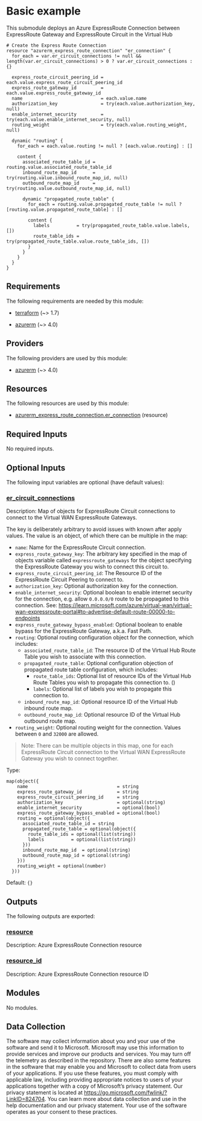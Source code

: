 <!-- BEGIN_TF_DOCS -->
# Basic example

This submodule deploys an Azure ExpressRoute Connection between ExpressRoute Gateway and ExpressRoute Circuit in the Virtual Hub

```hcl
# Create the Express Route Connection
resource "azurerm_express_route_connection" "er_connection" {
  for_each = var.er_circuit_connections != null && length(var.er_circuit_connections) > 0 ? var.er_circuit_connections : {}

  express_route_circuit_peering_id = each.value.express_route_circuit_peering_id
  express_route_gateway_id         = each.value.express_route_gateway_id
  name                             = each.value.name
  authorization_key                = try(each.value.authorization_key, null)
  enable_internet_security         = try(each.value.enable_internet_security, null)
  routing_weight                   = try(each.value.routing_weight, null)

  dynamic "routing" {
    for_each = each.value.routing != null ? [each.value.routing] : []

    content {
      associated_route_table_id = routing.value.associated_route_table_id
      inbound_route_map_id      = try(routing.value.inbound_route_map_id, null)
      outbound_route_map_id     = try(routing.value.outbound_route_map_id, null)

      dynamic "propagated_route_table" {
        for_each = routing.value.propagated_route_table != null ? [routing.value.propagated_route_table] : []

        content {
          labels          = try(propagated_route_table.value.labels, [])
          route_table_ids = try(propagated_route_table.value.route_table_ids, [])
        }
      }
    }
  }
}
```

<!-- markdownlint-disable MD033 -->
## Requirements

The following requirements are needed by this module:

- <a name="requirement_terraform"></a> [terraform](#requirement\_terraform) (~> 1.7)

- <a name="requirement_azurerm"></a> [azurerm](#requirement\_azurerm) (~> 4.0)

## Providers

The following providers are used by this module:

- <a name="provider_azurerm"></a> [azurerm](#provider\_azurerm) (~> 4.0)

## Resources

The following resources are used by this module:

- [azurerm_express_route_connection.er_connection](https://registry.terraform.io/providers/hashicorp/azurerm/latest/docs/resources/express_route_connection) (resource)

<!-- markdownlint-disable MD013 -->
## Required Inputs

No required inputs.

## Optional Inputs

The following input variables are optional (have default values):

### <a name="input_er_circuit_connections"></a> [er\_circuit\_connections](#input\_er\_circuit\_connections)

Description: Map of objects for ExpressRoute Circuit connections to connect to the Virtual WAN ExpressRoute Gateways.

The key is deliberately arbitrary to avoid issues with known after apply values. The value is an object, of which there can be multiple in the map:

- `name`: Name for the ExpressRoute Circuit connection.
- `express_route_gateway_key`: The arbitrary key specified in the map of objects variable called `expressroute_gateways` for the object specifying the ExpressRoute Gateway you wish to connect this circuit to.
- `express_route_circuit_peering_id`: The Resource ID of the ExpressRoute Circuit Peering to connect to.
- `authorization_key`: Optional authorization key for the connection.
- `enable_internet_security`: Optional boolean to enable internet security for the connection, e.g. allow `0.0.0.0/0` route to be propagated to this connection. See: https://learn.microsoft.com/azure/virtual-wan/virtual-wan-expressroute-portal#to-advertise-default-route-00000-to-endpoints
- `express_route_gateway_bypass_enabled`: Optional boolean to enable bypass for the ExpressRoute Gateway, a.k.a. Fast Path.
- `routing`: Optional routing configuration object for the connection, which includes:
  - `associated_route_table_id`: The resource ID of the Virtual Hub Route Table you wish to associate with this connection.
  - `propagated_route_table`: Optional configuration objection of propagated route table configuration, which includes:
    - `route_table_ids`: Optional list of resource IDs of the Virtual Hub Route Tables you wish to propagate this connection to. ()
    - `labels`: Optional list of labels you wish to propagate this connection to.
  - `inbound_route_map_id`: Optional resource ID of the Virtual Hub inbound route map.
  - `outbound_route_map_id`: Optional resource ID of the Virtual Hub outbound route map.
- `routing_weight`: Optional routing weight for the connection. Values between `0` and `32000` are allowed.

> Note: There can be multiple objects in this map, one for each ExpressRoute Circuit connection to the Virtual WAN ExpressRoute Gateway you wish to connect together.

Type:

```hcl
map(object({
    name                                 = string
    express_route_gateway_id             = string
    express_route_circuit_peering_id     = string
    authorization_key                    = optional(string)
    enable_internet_security             = optional(bool)
    express_route_gateway_bypass_enabled = optional(bool)
    routing = optional(object({
      associated_route_table_id = string
      propagated_route_table = optional(object({
        route_table_ids = optional(list(string))
        labels          = optional(list(string))
      }))
      inbound_route_map_id  = optional(string)
      outbound_route_map_id = optional(string)
    }))
    routing_weight = optional(number)
  }))
```

Default: `{}`

## Outputs

The following outputs are exported:

### <a name="output_resource"></a> [resource](#output\_resource)

Description: Azure ExpressRoute Connection resource

### <a name="output_resource_id"></a> [resource\_id](#output\_resource\_id)

Description: Azure ExpressRoute Connection resource ID

## Modules

No modules.

<!-- markdownlint-disable-next-line MD041 -->
## Data Collection

The software may collect information about you and your use of the software and send it to Microsoft. Microsoft may use this information to provide services and improve our products and services. You may turn off the telemetry as described in the repository. There are also some features in the software that may enable you and Microsoft to collect data from users of your applications. If you use these features, you must comply with applicable law, including providing appropriate notices to users of your applications together with a copy of Microsoft’s privacy statement. Our privacy statement is located at <https://go.microsoft.com/fwlink/?LinkID=824704>. You can learn more about data collection and use in the help documentation and our privacy statement. Your use of the software operates as your consent to these practices.
<!-- END_TF_DOCS -->